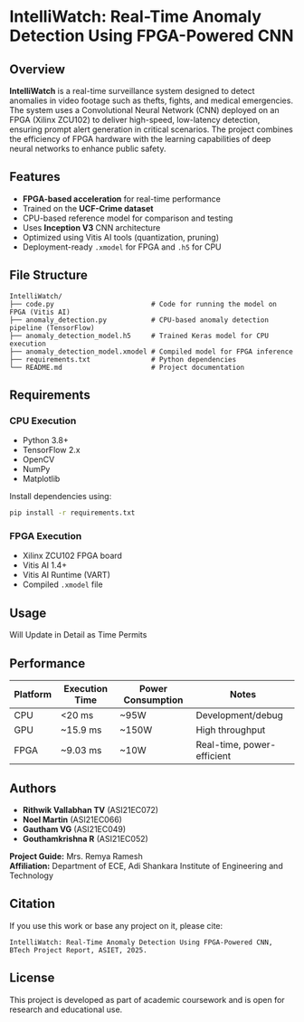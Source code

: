 # IntelliWatch: Real-Time Anomaly Detection Using FPGA-Powered CNN

## Overview

**IntelliWatch** is a real-time surveillance system designed to detect anomalies in video footage such as thefts, fights, and medical emergencies. The system uses a Convolutional Neural Network (CNN) deployed on an FPGA (Xilinx ZCU102) to deliver high-speed, low-latency detection, ensuring prompt alert generation in critical scenarios. The project combines the efficiency of FPGA hardware with the learning capabilities of deep neural networks to enhance public safety.

## Features

- **FPGA-based acceleration** for real-time performance
- Trained on the **UCF-Crime dataset**
- CPU-based reference model for comparison and testing
- Uses **Inception V3** CNN architecture
- Optimized using Vitis AI tools (quantization, pruning)
- Deployment-ready `.xmodel` for FPGA and `.h5` for CPU

## File Structure

```
IntelliWatch/
├── code.py                        # Code for running the model on FPGA (Vitis AI)
├── anomaly_detection.py           # CPU-based anomaly detection pipeline (TensorFlow)
├── anomaly_detection_model.h5     # Trained Keras model for CPU execution
├── anomaly_detection_model.xmodel # Compiled model for FPGA inference
├── requirements.txt               # Python dependencies
└── README.md                      # Project documentation
```

## Requirements

### CPU Execution

- Python 3.8+
- TensorFlow 2.x
- OpenCV
- NumPy
- Matplotlib

Install dependencies using:
```bash
pip install -r requirements.txt
```

### FPGA Execution

- Xilinx ZCU102 FPGA board
- Vitis AI 1.4+
- Vitis AI Runtime (VART)
- Compiled `.xmodel` file

## Usage

Will Update in Detail as Time Permits

## Performance

| Platform | Execution Time | Power Consumption | Notes |
|----------|----------------|-------------------|-------|
| CPU      | <20 ms         | ~95W             | Development/debug |
| GPU      | ~15.9 ms       | ~150W            | High throughput |
| FPGA     | ~9.03 ms       | ~10W             | Real-time, power-efficient |

## Authors

- **Rithwik Vallabhan TV** (ASI21EC072)
- **Noel Martin** (ASI21EC066)
- **Gautham VG** (ASI21EC049)
- **Gouthamkrishna R** (ASI21EC052)

**Project Guide:** Mrs. Remya Ramesh  
**Affiliation:** Department of ECE, Adi Shankara Institute of Engineering and Technology

## Citation

If you use this work or base any project on it, please cite:

```
IntelliWatch: Real-Time Anomaly Detection Using FPGA-Powered CNN, 
BTech Project Report, ASIET, 2025.
```

## License

This project is developed as part of academic coursework and is open for research and educational use.
